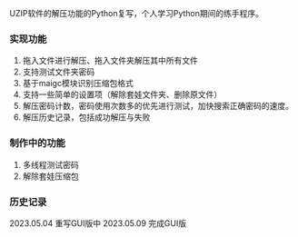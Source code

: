 UZIP软件的解压功能的Python复写，个人学习Python期间的练手程序。

### 实现功能
1. 拖入文件进行解压、拖入文件夹解压其中所有文件
2. 支持测试文件夹密码
3. 基于maigc模块识别压缩包格式
4. 支持一些简单的设置项（解除套娃文件夹、删除原文件）
5. 解压密码计数，密码使用次数多的优先进行测试，加快搜索正确密码的速度。
6. 解压历史记录，包括成功解压与失败

### 制作中的功能
1. 多线程测试密码
2. 解除套娃压缩包

### 历史记录
2023.05.04 重写GUI版中
2023.05.09 完成GUI版

